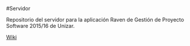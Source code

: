 #Servidor

Repositorio del servidor para la aplicación Raven de Gestión de Proyecto Software 2015/16 de Unizar.

[Wiki](https://github.com/UNIZAR-30248-2015-Raven/Servidor/wiki)
